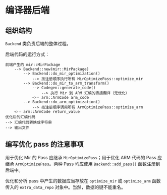 # 编译器后端

## 组织结构

`Backend` 类负责后端的整体过程。

后端代码的运行方式：

```
前端产生的 mir::MirPackage
    --> Backend::new(mir::MirPackage)
        --> Backend::do_mir_optimization()
            --> 按注册顺序执行所有 MirOptimizePass::optimize_mir
        --> Backend::do_mir_to_arm_transform()
            --> Codegen::generate_code()
                --> 执行 Mir 到 ARM 汇编的直接翻译（无优化）
            <-- arm::ArmCode arm_code
        --> Backend::do_arm_optimization()
            --> 按注册顺序调用所有 ArmOptimizePass::optimize_arm
    <-- arm::ArmCode return_value
优化后的汇编代码
--> 汇编代码转换成字符串
--> 输出文件
```

## 编写优化 pass 的注意事项

用于优化 Mir 的 Pass 应继承 `MirOptimizePass`；用于优化 ARM 代码的 Pass 应继承 `ArmOptimizePass`。两种 Pass 均应使用 `Backend::add_pass()` 函数注册到后端中。

优化和分析 pass 中产生的数据应当存放在 `optimize_mir` 或 `optimize_arm` 函数传入的 `extra_data_repo` 对象中。当然，数据的键不能重名。

